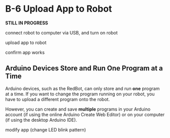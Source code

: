 # B-6 Upload App to Robot

**STILL IN PROGRESS**

connect robot to computer via USB, and turn on robot

upload app to robot

confirm app works

## Arduino Devices Store and Run One Program at a Time

Arduino devices, such as the RedBot, can only store and run **one** program at a time. If you want to change the program running on your robot, you have to upload a different program onto the robot.

However, you can create and save **multiple** programs in your Arduino account \(if using the online Arduino Create Web Editor\) or on your computer \(if using the desktop Arduino IDE\).

modify app \(change LED blink pattern\)

